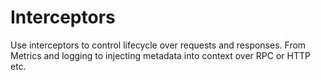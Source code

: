 # Interceptors

Use interceptors to control lifecycle over requests and responses. From Metrics and logging to injecting metadata into context over RPC or HTTP etc.


